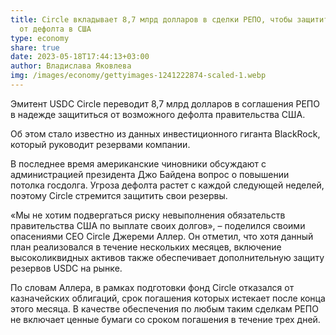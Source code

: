 ```yaml
---
title: Circle вкладывает 8,7 млрд долларов в сделки РЕПО, чтобы защитить резервы
  от дефолта в США
type: economy
share: true
date: 2023-05-18T17:44:13+03:00
author: Владислава Яковлева
img: /images/economy/gettyimages-1241222874-scaled-1.webp
---
```

Эмитент USDC Circle переводит 8,7 млрд долларов в соглашения РЕПО в надежде защититься от возможного дефолта правительства США.

Об этом стало известно из данных инвестиционного гиганта BlackRock, который руководит резервами компании.

В последнее время американские чиновники обсуждают с администрацией президента Джо Байдена вопрос о повышении потолка госдолга. Угроза дефолта растет с каждой следующей неделей, поэтому Circle стремится защитить свои резервы.

«Мы не хотим подвергаться риску невыполнения обязательств правительства США по выплате своих долгов», – поделился своими опасениями CEO Circle Джереми Аллер. Он отметил, что хотя данный план реализовался в течение нескольких месяцев, включение высоколиквидных активов также обеспечивает дополнительную защиту резервов USDC на рынке.

По словам Аллера, в рамках подготовки фонд Circle отказался от казначейских облигаций, срок погашения которых истекает после конца этого месяца. В качестве обеспечения по любым таким сделкам РЕПО не включает ценные бумаги со сроком погашения в течение трех дней.
